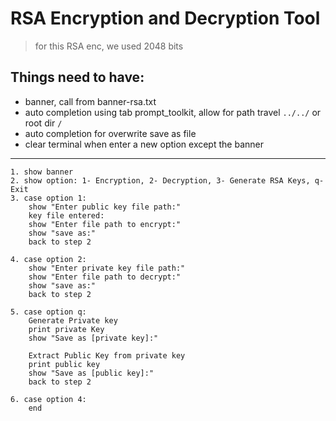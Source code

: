 # RSA Encryption and Decryption Tool
> for this RSA enc, we used 2048 bits

## Things need to have:
- banner, call from banner-rsa.txt
- auto completion using tab prompt_toolkit, allow for path travel `../../` or root dir `/`
- auto completion for overwrite save as file
- clear terminal when enter a new option except the banner

---

```
1. show banner
2. show option: 1- Encryption, 2- Decryption, 3- Generate RSA Keys, q- Exit
3. case option 1:
	show "Enter public key file path:"
    key file entered:
    show "Enter file path to encrypt:"
    show "save as:"
    back to step 2

4. case option 2:
    show "Enter private key file path:"
    show "Enter file path to decrypt:"
    show "save as:"
    back to step 2

5. case option q:
    Generate Private key
    print private Key
    show "Save as [private key]:"

    Extract Public Key from private key
    print public key
    show "Save as [public key]:"
    back to step 2

6. case option 4:
    end
```